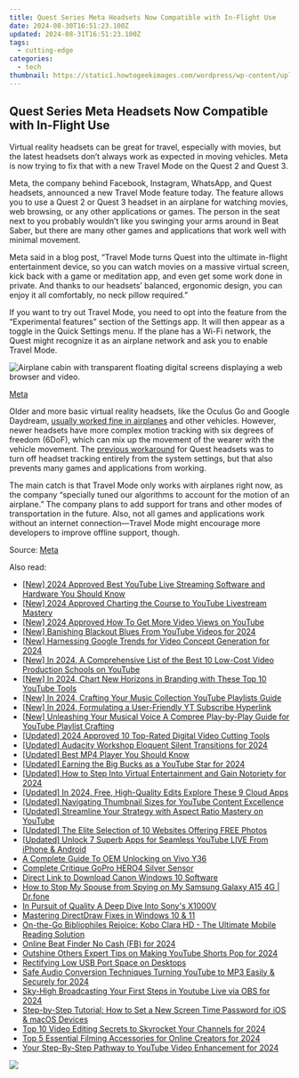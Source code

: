```yaml
---
title: Quest Series Meta Headsets Now Compatible with In-Flight Use
date: 2024-08-30T16:51:23.100Z
updated: 2024-08-31T16:51:23.100Z
tags:
  - cutting-edge
categories:
  - tech
thumbnail: https://static1.howtogeekimages.com/wordpress/wp-content/uploads/2024/01/53438127273_ef00efa517_o.jpg
---
```


## Quest Series Meta Headsets Now Compatible with In-Flight Use

Virtual reality headsets can be great for travel, especially with movies, but the latest headsets don’t always work as expected in moving vehicles. Meta is now trying to fix that with a new Travel Mode on the Quest 2 and Quest 3.

 Meta, the company behind Facebook, Instagram, WhatsApp, and Quest headsets, announced a new Travel Mode feature today. The feature allows you to use a Quest 2 or Quest 3 headset in an airplane for watching movies, web browsing, or any other applications or games. The person in the seat next to you probably wouldn’t like you swinging your arms around in Beat Saber, but there are many other games and applications that work well with minimal movement.

 Meta said in a blog post, “Travel Mode turns Quest into the ultimate in-flight entertainment device, so you can watch movies on a massive virtual screen, kick back with a game or meditation app, and even get some work done in private. And thanks to our headsets’ balanced, ergonomic design, you can enjoy it all comfortably, no neck pillow required.”

 If you want to try out Travel Mode, you need to opt into the feature from the “Experimental features” section of the Settings app. It will then appear as a toggle in the Quick Settings menu. If the plane has a Wi-Fi network, the Quest might recognize it as an airplane network and ask you to enable Travel Mode.

![Airplane cabin with transparent floating digital screens displaying a web browser and video.](https://static1.howtogeekimages.com/wordpress/wp-content/uploads/2024/05/441337853_790361389708743_797621581054236913_n.jpeg) 

[Meta](https://www.meta.com/blog/quest/travel-mode-lufthansa-airplane-flight-entertainment/)

 Older and more basic virtual reality headsets, like the Oculus Go and Google Daydream, [usually worked fine in airplanes](https://www.reddit.com/r/oculus/comments/8k42kp/my%5Fexperience%5Fusing%5Foculus%5Fgo%5Fon%5Fa%5F35%5Fhour%5Fflight/) and other vehicles. However, newer headsets have more complex motion tracking with six degrees of freedom (6DoF), which can mix up the movement of the wearer with the vehicle movement. The [previous workaround](https://www.reddit.com/r/OculusQuest/comments/17b0aad/quest%5F3%5Fon%5Fan%5Fairplane%5Fmenus%5Ffly%5Faway/kcj03za/) for Quest headsets was to turn off headset tracking entirely from the system settings, but that also prevents many games and applications from working.

 The main catch is that Travel Mode only works with airplanes right now, as the company “specially tuned our algorithms to account for the motion of an airplane.” The company plans to add support for trans and other modes of transportation in the future. Also, not all games and applications work without an internet connection—Travel Mode might encourage more developers to improve offline support, though.

 Source: [Meta](https://www.meta.com/blog/quest/travel-mode-lufthansa-airplane-flight-entertainment/)

<ins class="adsbygoogle"
     style="display:block"
     data-ad-format="autorelaxed"
     data-ad-client="ca-pub-7571918770474297"
     data-ad-slot="1223367746"></ins>



<ins class="adsbygoogle"
     style="display:block"
     data-ad-client="ca-pub-7571918770474297"
     data-ad-slot="8358498916"
     data-ad-format="auto"
     data-full-width-responsive="true"></ins>

<span class="atpl-alsoreadstyle">Also read:</span>
<div><ul>
<li><a href="https://eaxpv-info.techidaily.com/new-2024-approved-best-youtube-live-streaming-software-and-hardware-you-should-know/"><u>[New] 2024 Approved  Best YouTube Live Streaming Software and Hardware You Should Know</u></a></li>
<li><a href="https://eaxpv-info.techidaily.com/new-2024-approved-charting-the-course-to-youtube-livestream-mastery/"><u>[New] 2024 Approved  Charting the Course to YouTube Livestream Mastery</u></a></li>
<li><a href="https://eaxpv-info.techidaily.com/new-2024-approved-how-to-get-more-video-views-on-youtube/"><u>[New] 2024 Approved  How To Get More Video Views on YouTube</u></a></li>
<li><a href="https://facebook-video-share.techidaily.com/new-banishing-blackout-blues-from-youtube-videos-for-2024/"><u>[New] Banishing Blackout Blues From YouTube Videos for 2024</u></a></li>
<li><a href="https://eaxpv-info.techidaily.com/new-harnessing-google-trends-for-video-concept-generation-for-2024/"><u>[New] Harnessing Google Trends for Video Concept Generation for 2024</u></a></li>
<li><a href="https://eaxpv-info.techidaily.com/new-in-2024-a-comprehensive-list-of-the-best-10-low-cost-video-production-schools-on-youtube/"><u>[New] In 2024, A Comprehensive List of the Best 10 Low-Cost Video Production Schools on YouTube</u></a></li>
<li><a href="https://eaxpv-info.techidaily.com/new-in-2024-chart-new-horizons-in-branding-with-these-top-10-youtube-tools/"><u>[New] In 2024, Chart New Horizons in Branding with These Top 10 YouTube Tools</u></a></li>
<li><a href="https://eaxpv-info.techidaily.com/new-in-2024-crafting-your-music-collection-youtube-playlists-guide/"><u>[New] In 2024, Crafting Your Music Collection  YouTube Playlists Guide</u></a></li>
<li><a href="https://eaxpv-info.techidaily.com/new-in-2024-formulating-a-user-friendly-yt-subscribe-hyperlink/"><u>[New] In 2024, Formulating a User-Friendly YT Subscribe Hyperlink</u></a></li>
<li><a href="https://eaxpv-info.techidaily.com/new-unleashing-your-musical-voice-a-compree-play-by-play-guide-for-youtube-playlist-crafting/"><u>[New] Unleashing Your Musical Voice  A Compree Play-by-Play Guide for YouTube Playlist Crafting</u></a></li>
<li><a href="https://eaxpv-info.techidaily.com/updated-2024-approved-10-top-rated-digital-video-cutting-tools/"><u>[Updated] 2024 Approved  10 Top-Rated Digital Video Cutting Tools</u></a></li>
<li><a href="https://fox-links.techidaily.com/updated-audacity-workshop-eloquent-silent-transitions-for-2024/"><u>[Updated] Audacity Workshop  Eloquent Silent Transitions for 2024</u></a></li>
<li><a href="https://extra-hints.techidaily.com/updated-best-mp4-player-you-should-know/"><u>[Updated] Best MP4 Player You Should Know</u></a></li>
<li><a href="https://eaxpv-info.techidaily.com/updated-earning-the-big-bucks-as-a-youtube-star-for-2024/"><u>[Updated] Earning the Big Bucks as a YouTube Star for 2024</u></a></li>
<li><a href="https://eaxpv-info.techidaily.com/updated-how-to-step-into-virtual-entertainment-and-gain-notoriety-for-2024/"><u>[Updated] How to Step Into Virtual Entertainment and Gain Notoriety for 2024</u></a></li>
<li><a href="https://eaxpv-info.techidaily.com/updated-in-2024-free-high-quality-edits-explore-these-9-cloud-apps/"><u>[Updated] In 2024, Free, High-Quality Edits  Explore These 9 Cloud Apps</u></a></li>
<li><a href="https://eaxpv-info.techidaily.com/updated-navigating-thumbnail-sizes-for-youtube-content-excellence/"><u>[Updated] Navigating Thumbnail Sizes for YouTube Content Excellence</u></a></li>
<li><a href="https://eaxpv-info.techidaily.com/updated-streamline-your-strategy-with-aspect-ratio-mastery-on-youtube/"><u>[Updated] Streamline Your Strategy with Aspect Ratio Mastery on YouTube</u></a></li>
<li><a href="https://some-guidance.techidaily.com/updated-the-elite-selection-of-10-websites-offering-free-photos/"><u>[Updated] The Elite Selection of 10 Websites Offering FREE Photos</u></a></li>
<li><a href="https://eaxpv-info.techidaily.com/updated-unlock-7-superb-apps-for-seamless-youtube-live-from-iphone-and-android/"><u>[Updated] Unlock 7 Superb Apps for Seamless YouTube LIVE From iPhone & Android</u></a></li>
<li><a href="https://android-unlock.techidaily.com/a-complete-guide-to-oem-unlocking-on-vivo-y36-by-drfone-android/"><u>A Complete Guide To OEM Unlocking on Vivo Y36</u></a></li>
<li><a href="https://extra-tips.techidaily.com/complete-critique-gopro-hero4-silver-sensor/"><u>Complete Critique  GoPro HERO4 Silver Sensor</u></a></li>
<li><a href="https://driver-install.techidaily.com/direct-link-to-download-canon-windows-10-software/"><u>Direct Link to Download Canon Windows 10 Software</u></a></li>
<li><a href="https://change-location.techidaily.com/how-to-stop-my-spouse-from-spying-on-my-samsung-galaxy-a15-4g-drfone-by-drfone-virtual-android/"><u>How to Stop My Spouse from Spying on My Samsung Galaxy A15 4G | Dr.fone</u></a></li>
<li><a href="https://extra-hints.techidaily.com/in-pursuit-of-quality-a-deep-dive-into-sonys-x1000v/"><u>In Pursuit of Quality  A Deep Dive Into Sony's X1000V</u></a></li>
<li><a href="https://win11.techidaily.com/mastering-directdraw-fixes-in-windows-10-and-11/"><u>Mastering DirectDraw Fixes in Windows 10 & 11</u></a></li>
<li><a href="https://buynow-reviews.techidaily.com/on-the-go-bibliophiles-rejoice-kobo-clara-hd-the-ultimate-mobile-reading-solution/"><u>On-the-Go Bibliophiles Rejoice: Kobo Clara HD - The Ultimate Mobile Reading Solution</u></a></li>
<li><a href="https://facebook-video-recording.techidaily.com/online-beat-finder-no-cash-fb-for-2024/"><u>Online Beat Finder  No Cash (FB) for 2024</u></a></li>
<li><a href="https://eaxpv-info.techidaily.com/outshine-others-expert-tips-on-making-youtube-shorts-pop-for-2024/"><u>Outshine Others  Expert Tips on Making YouTube Shorts Pop for 2024</u></a></li>
<li><a href="https://win11-tips.techidaily.com/rectifying-low-usb-port-space-on-desktops/"><u>Rectifying Low USB Port Space on Desktops</u></a></li>
<li><a href="https://eaxpv-info.techidaily.com/safe-audio-conversion-techniques-turning-youtube-to-mp3-easily-and-securely-for-2024/"><u>Safe Audio Conversion Techniques  Turning YouTube to MP3 Easily & Securely for 2024</u></a></li>
<li><a href="https://eaxpv-info.techidaily.com/sky-high-broadcasting-your-first-steps-in-youtube-live-via-obs-for-2024/"><u>Sky-High Broadcasting  Your First Steps in Youtube Live via OBS for 2024</u></a></li>
<li><a href="https://fox-that.techidaily.com/step-by-step-tutorial-how-to-set-a-new-screen-time-password-for-ios-and-macos-devices/"><u>Step-by-Step Tutorial: How to Set a New Screen Time Password for iOS & macOS Devices</u></a></li>
<li><a href="https://eaxpv-info.techidaily.com/top-10-video-editing-secrets-to-skyrocket-your-channels-for-2024/"><u>Top 10 Video Editing Secrets to Skyrocket Your Channels for 2024</u></a></li>
<li><a href="https://eaxpv-info.techidaily.com/top-5-essential-filming-accessories-for-online-creators-for-2024/"><u>Top 5 Essential Filming Accessories for Online Creators for 2024</u></a></li>
<li><a href="https://eaxpv-info.techidaily.com/your-step-by-step-pathway-to-youtube-video-enhancement-for-2024/"><u>Your Step-By-Step Pathway to YouTube Video Enhancement for 2024</u></a></li>
</ul></div>

<!-- affiliate ads begin -->
<a href="https://secure.2checkout.com/order/checkout.php?PRODS=4940312&QTY=1&AFFILIATE=108875&CART=1"><img src="https://secure.avangate.com/images/merchant/333ac5d90817d69113471fbb6e531bee/sps-partnership-728x90eng.png" border="0"></a>
<!-- affiliate ads end -->